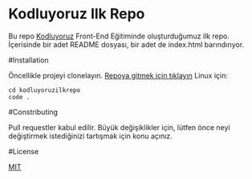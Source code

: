 # Kodluyoruz Ilk Repo
Bu repo [Kodluyoruz](www.kodluyoruz.com) Front-End Eğitiminde oluşturduğumuz ilk repo. İçerisinde bir adet README dosyası, bir adet de index.html barındırıyor.

#Installation

Öncellikle projeyi clonelayın. [Repoya gitmek için tıklayın](https://github.com/cemkesici/kodluyoruzilkrepo.git)
Linux için:
```
cd kodluyoruzilkrepo
code .
```

#Constributing 

Pull requestler kabul edilir. Büyük değişiklikler için, lütfen önce neyi değiştirmek istediğinizi tartışmak için konu açınız.

#License

[MIT](https://choosealicense.com/licenses/mit/#suggest-this-license)
